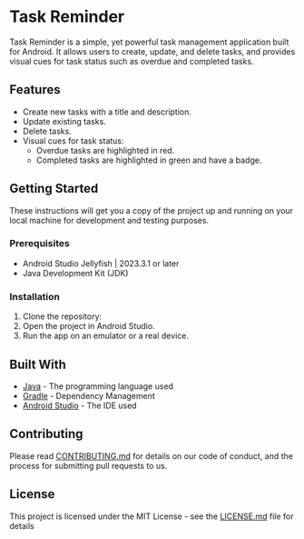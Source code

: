 # Task Reminder

Task Reminder is a simple, yet powerful task management application built for Android. It allows users to create, update, and delete tasks, and provides visual cues for task status such as overdue and completed tasks.

## Features

- Create new tasks with a title and description.
- Update existing tasks.
- Delete tasks.
- Visual cues for task status:
  - Overdue tasks are highlighted in red.
  - Completed tasks are highlighted in green and have a badge.

## Getting Started

These instructions will get you a copy of the project up and running on your local machine for development and testing purposes.

### Prerequisites

- Android Studio Jellyfish | 2023.3.1 or later
- Java Development Kit (JDK)

### Installation

1. Clone the repository:
2. Open the project in Android Studio.
3. Run the app on an emulator or a real device.

## Built With

- [Java](https://www.java.com/) - The programming language used
- [Gradle](https://gradle.org/) - Dependency Management
- [Android Studio](https://developer.android.com/studio) - The IDE used

## Contributing

Please read [CONTRIBUTING.md](CONTRIBUTING.md) for details on our code of conduct, and the process for submitting pull requests to us.

## License

This project is licensed under the MIT License - see the [LICENSE.md](LICENSE.md) file for details